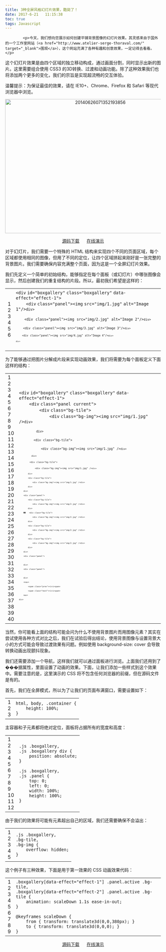 ```yaml
---
title: 3种全屏风格幻灯片效果，酷毙了！
date: 2017-6-21   11:15:38
toc: true
tags: Javascript
---
```


			<p>今天，我们想向您展示如何创建平铺背景图像的幻灯片效果。其灵感来自于国外的一个工作室网站（<a href="http://www.atelier-serge-thoraval.com/" target="_blank">围观</a>），这个网站充满了各种有趣和创意效果，一定记得去看看。</p>
<p>这个幻灯片效果是由四个区域的独立移动构成，通过画面分割，同时显示出新的图片。这里需要组合使用 CSS3 的3D转换、过渡和动画功能。除了这种效果我们也将添加两个更多的变化，我们的宗旨是实现超流畅的交互体验。</p>
<p>温馨提示：为保证最佳的效果，请在 IE10+、Chrome、Firefox 和 Safari 等现代浏览器中浏览。</p>
<p style="text-align: center;"><a href="http://www.webqianduan.cn/wp-content/uploads/2014/07/20140626071352193856.jpg"><img class="alignnone size-full wp-image-348" alt="20140626071352193856" src="http://www.webqianduan.cn/wp-content/uploads/2014/07/20140626071352193856.jpg" width="600" height="433"></a></p>
<p style="text-align: center;"><a title="Download" href="http://dreamsky.github.io/main/blog/four-boxes/four-boxes.rar" target="_blank">源码下载</a>      <a title="Download" href="http://dreamsky.github.io/main/blog/four-boxes/" target="_blank">在线演示</a></p>
<p>对于幻灯片，我们需要一个特殊的 HTML 结构来实现四个不同的页面区域，每个区域都使用相同的图像，但用了不同的定位，让四个区域拼起来刚好是一张完整的背景图片。我们需要确保内容充满整个页面，因为这是一个全屏幻灯片效果。</p>
<p>我们先定义一个简单的初始结构，能够指定在每个面板（或幻灯片）中哪张图像会显示，然后创建我们的重复结构的片段。所以，最初我们希望是这样的：</p>
<div>
<div id="highlighter_562796">
<table border="0" cellspacing="0" cellpadding="0">
<tbody>
<tr>
<td>
<div>1</div>
<div>2</div>
<div>3</div>
<div>4</div>
<div>5</div>
<div>6</div>
</td>
<td>
<div>
<div><code><</code><code>div</code> <code>id</code><code>=</code><code>"boxgallery"</code> <code>class</code><code>=</code><code>"boxgallery"</code> <code>data-effect</code><code>=</code><code>"effect-1"</code><code>></code></div>
<div><code>    </code><code><</code><code>div</code> <code>class</code><code>=</code><code>"panel"</code><code>><</code><code>img</code> <code>src</code><code>=</code><code>"img/1.jpg"</code> <code>alt</code><code>=</code><code>"Image 1"</code><code>/></</code><code>div</code><code>></code></div>
<div><code>    </code><code><</code><code>div</code> <code>class</code><code>=</code><code>"panel"</code><code>><</code><code>img</code> <code>src</code><code>=</code><code>"img/2.jpg"</code> <code>alt</code><code>=</code><code>"Image 2"</code><code>/></</code><code>div</code><code>></code></div>
<div><code>    </code><code><</code><code>div</code> <code>class</code><code>=</code><code>"panel"</code><code>><</code><code>img</code> <code>src</code><code>=</code><code>"img/3.jpg"</code> <code>alt</code><code>=</code><code>"Image 3"</code><code>/></</code><code>div</code><code>></code></div>
<div><code>    </code><code><</code><code>div</code> <code>class</code><code>=</code><code>"panel"</code><code>><</code><code>img</code> <code>src</code><code>=</code><code>"img/4.jpg"</code> <code>alt</code><code>=</code><code>"Image 4"</code><code>/></</code><code>div</code><code>></code></div>
<div><code></</code><code>div</code><code>></code></div>
</div>
</td>
</tr>
</tbody>
</table>
</div>
</div>
<p>为了能够通过把图片分解成片段来实现动画效果，我们将需要为每个面板定义下面这样的结构：</p>
<div>
<div id="highlighter_959972">
<table border="0" cellspacing="0" cellpadding="0">
<tbody>
<tr>
<td>
<div>1</div>
<div>2</div>
<div>3</div>
<div>4</div>
<div>5</div>
<div>6</div>
<div>7</div>
<div>8</div>
<div>9</div>
<div>10</div>
<div>11</div>
<div>12</div>
<div>13</div>
<div>14</div>
<div>15</div>
<div>16</div>
<div>17</div>
<div>18</div>
<div>19</div>
<div>20</div>
<div>21</div>
<div>22</div>
<div>23</div>
<div>24</div>
<div>25</div>
<div>26</div>
<div>27</div>
<div>28</div>
<div>29</div>
<div>30</div>
<div>31</div>
<div>32</div>
<div>33</div>
<div>34</div>
<div>35</div>
<div>36</div>
<div>37</div>
<div>38</div>
<div>39</div>
<div>40</div>
</td>
<td>
<div>
<div><code><</code><code>div</code> <code>id</code><code>=</code><code>"boxgallery"</code> <code>class</code><code>=</code><code>"boxgallery"</code> <code>data-effect</code><code>=</code><code>"effect-1"</code><code>></code></div>
<div><code>    </code><code><</code><code>div</code> <code>class</code><code>=</code><code>"panel current"</code><code>></code></div>
<div><code>        </code><code><</code><code>div</code> <code>class</code><code>=</code><code>"bg-tile"</code><code>></code></div>
<div><code>            </code><code><</code><code>div</code> <code>class</code><code>=</code><code>"bg-img"</code><code>><</code><code>img</code> <code>src</code><code>=</code><code>"img/1.jpg"</code> <code>/></</code><code>div</code><code>></code></div>
<div><code>        </code><code></</code><code>div</code><code>></code></div>
<div><code>        </code><code><</code><code>div</code> <code>class</code><code>=</code><code>"bg-tile"</code><code>></code></div>
<div><code>            </code><code><</code><code>div</code> <code>class</code><code>=</code><code>"bg-img"</code><code>><</code><code>img</code> <code>src</code><code>=</code><code>"img/1.jpg"</code> <code>/></</code><code>div</code><code>></code></div>
<div><code>        </code><code></</code><code>div</code><code>></code></div>
<div><code>        </code><code><</code><code>div</code> <code>class</code><code>=</code><code>"bg-tile"</code><code>></code></div>
<div><code>            </code><code><</code><code>div</code> <code>class</code><code>=</code><code>"bg-img"</code><code>><</code><code>img</code> <code>src</code><code>=</code><code>"img/1.jpg"</code> <code>/></</code><code>div</code><code>></code></div>
<div><code>        </code><code></</code><code>div</code><code>></code></div>
<div><code>        </code><code><</code><code>div</code> <code>class</code><code>=</code><code>"bg-tile"</code><code>></code></div>
<div><code>            </code><code><</code><code>div</code> <code>class</code><code>=</code><code>"bg-img"</code><code>><</code><code>img</code> <code>src</code><code>=</code><code>"img/1.jpg"</code> <code>/></</code><code>div</code><code>></code></div>
<div><code>        </code><code></</code><code>div</code><code>></code></div>
<div><code>    </code><code></</code><code>div</code><code>></code></div>
<div><code>    </code><code><</code><code>div</code> <code>class</code><code>=</code><code>"panel"</code><code>></code></div>
<div><code>        </code><code><</code><code>div</code> <code>class</code><code>=</code><code>"bg-tile"</code><code>></code></div>
<div><code>            </code><code><</code><code>div</code> <code>class</code><code>=</code><code>"bg-img"</code><code>><</code><code>img</code> <code>src</code><code>=</code><code>"img/2.jpg"</code> <code>/></</code><code>div</code><code>></code></div>
<div><code>        </code><code></</code><code>div</code><code>></code></div>
<div><code>    ��   </code><code><</code><code>div</code> <code>class</code><code>=</code><code>"bg-tile"</code><code>></code></div>
<div><code>            </code><code><</code><code>div</code> <code>class</code><code>=</code><code>"bg-img"</code><code>><</code><code>img</code> <code>src</code><code>=</code><code>"img/2.jpg"</code> <code>/></</code><code>div</code><code>></code></div>
<div><code>        </code><code></</code><code>div</code><code>></code></div>
<div><code>        </code><code><</code><code>div</code> <code>class</code><code>=</code><code>"bg-tile"</code><code>></code></div>
<div><code>            </code><code><</code><code>div</code> <code>class</code><code>=</code><code>"bg-img"</code><code>><</code><code>img</code> <code>src</code><code>=</code><code>"img/2.jpg"</code> <code>/></</code><code>div</code><code>></code></div>
<div><code>        </code><code></</code><code>div</code><code>></code></div>
<div><code>        </code><code><</code><code>div</code> <code>class</code><code>=</code><code>"bg-tile"</code><code>></code></div>
<div><code>            </code><code><</code><code>div</code> <code>class</code><code>=</code><code>"bg-img"</code><code>><</code><code>img</code> <code>src</code><code>=</code><code>"img/2.jpg"</code> <code>/></</code><code>div</code><code>></code></div>
<div><code>        </code><code></</code><code>div</code><code>></code></div>
<div><code>    </code><code></</code><code>div</code><code>></code></div>
<div><code>    </code><code><</code><code>div</code> <code>class</code><code>=</code><code>"panel"</code><code>></code></div>
<div><code>        </code><code><!-- ... --></code></div>
<div><code>    </code><code></</code><code>div</code><code>></code></div>
<div><code>    </code><code><</code><code>div</code> <code>class</code><code>=</code><code>"panel"</code><code>></code></div>
<div><code>        </code><code><!-- ... --></code></div>
<div><code>    </code><code></</code><code>div</code><code>></code></div>
<div><code>    </code><code><</code><code>nav</code><code>></code></div>
<div><code>        </code><code><</code><code>span</code> <code>class</code><code>=</code><code>"prev"</code><code>><</code><code>i</code><code>></</code><code>i</code><code>></</code><code>span</code><code>></code></div>
<div><code>        </code><code><</code><code>span</code> <code>class</code><code>=</code><code>"next"</code><code>><</code><code>i</code><code>></</code><code>i</code><code>></</code><code>span</code><code>></code></div>
<div><code>    </code><code></</code><code>nav</code><code>></code></div>
<div><code></</code><code>div</code><code>></code></div>
</div>
</td>
</tr>
</tbody>
</table>
</div>
</div>
<p>当然，你可能看上面的结构可能会问为什么不使用背景图片而用图像元素？其实在尝试使用各种方式对比之后，我们在试验后得出结论，使用背景图像与设置背景大小的方式可能会导致过渡效果有问题。例如使用 background-size: cover 会导致转换动画出现颤抖现象。</p>
<p>我们还需要添加一个导航，这样我们就可以通过面板进行浏览。上面我们还用到了���据属性，里面设置了动画的效果。下面，让我们添加一些样式到这个效果中。需要注意的是，这里演示的 CSS 将不包含任何浏览器的前缀，但在源码文件是有的。</p>
<p>首先，我们在全屏模式，所以为了让我们的页面布满窗口，需要设置如下：</p>
<div>
<div id="highlighter_523130">
<table border="0" cellspacing="0" cellpadding="0">
<tbody>
<tr>
<td>
<div>1</div>
<div>2</div>
<div>3</div>
</td>
<td>
<div>
<div><code>html, body, .container {</code></div>
<div><code>    </code><code>height</code><code>: </code><code>100%</code><code>;</code></div>
<div><code>}</code></div>
</div>
</td>
</tr>
</tbody>
</table>
</div>
</div>
<p>主容器和子元素都将绝对定位，面板将占据所有的宽度和高度：</p>
<div>
<div id="highlighter_185792">
<table border="0" cellspacing="0" cellpadding="0">
<tbody>
<tr>
<td>
<div>1</div>
<div>2</div>
<div>3</div>
<div>4</div>
<div>5</div>
<div>6</div>
<div>7</div>
<div>8</div>
<div>9</div>
<div>10</div>
<div>11</div>
<div>12</div>
</td>
<td>
<div>
<div><code>.js .boxgallery,</code></div>
<div><code>.js .boxgallery div {</code></div>
<div><code>    </code><code>position</code><code>: </code><code>absolute</code><code>;</code></div>
<div><code>}</code></div>
<div><code> </code></div>
<div><code>.js .boxgallery,</code></div>
<div><code>.js .panel {</code></div>
<div><code>    </code><code>top</code><code>: </code><code>0</code><code>;</code></div>
<div><code>    </code><code>left</code><code>: </code><code>0</code><code>;</code></div>
<div><code>    </code><code>width</code><code>: </code><code>100%</code><code>;</code></div>
<div><code>    </code><code>height</code><code>: </code><code>100%</code><code>;</code></div>
<div><code>}</code></div>
</div>
</td>
</tr>
</tbody>
</table>
</div>
</div>
<p>由于我们的效果将可能有元素超出自己的区域，我们还需要确保不会溢出：</p>
<div>
<div id="highlighter_105098">
<table border="0" cellspacing="0" cellpadding="0">
<tbody>
<tr>
<td>
<div>1</div>
<div>2</div>
<div>3</div>
<div>4</div>
<div>5</div>
</td>
<td>
<div>
<div><code>.js .boxgallery,</code></div>
<div><code>.bg-tile,</code></div>
<div><code>.bg-img {</code></div>
<div><code>    </code><code>overflow</code><code>: </code><code>hidden</code><code>;</code></div>
<div><code>}</code></div>
</div>
</td>
</tr>
</tbody>
</table>
</div>
</div>
<p>这个例子有三种效果，下面是用于第一效果的 CSS 动画效果代码：</p>
<div>
<div id="highlighter_311687">
<table border="0" cellspacing="0" cellpadding="0">
<tbody>
<tr>
<td>
<div>1</div>
<div>2</div>
<div>3</div>
<div>4</div>
<div>5</div>
<div>6</div>
<div>7</div>
<div>8</div>
<div>9</div>
</td>
<td>
<div>
<div><code>.boxgallery[data-effect=</code><code>"effect-1"</code><code>] .panel.active .bg-tile,</code></div>
<div><code>.boxgallery[data-effect=</code><code>"effect-2"</code><code>] .panel.active .bg-tile {</code></div>
<div><code>    </code><code>animation: scaleDown </code><code>1.1</code><code>s ease-in-out;</code></div>
<div><code>}</code></div>
<div><code> </code></div>
<div><code>@keyframes scaleDown {</code></div>
<div><code>    </code><code>from { transform: translate</code><code>3</code><code>d(</code><code>0</code><code>,</code><code>0</code><code>,</code><code>380px</code><code>); }</code></div>
<div><code>    </code><code>to { transform: translate</code><code>3</code><code>d(</code><code>0</code><code>,</code><code>0</code><code>,</code><code>0</code><code>); }</code></div>
<div><code>}</code></div>
</div>
</td>
</tr>
</tbody>
</table>
</div>
</div>
<p style="text-align: center;"><a title="Download" href="http://dreamsky.github.io/main/blog/four-boxes/four-boxes.rar" target="_blank">源码下载</a>      <a title="Download" href="http://dreamsky.github.io/main/blog/four-boxes/" target="_blank">在线演示</a></p>
		